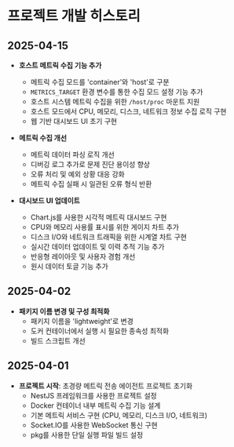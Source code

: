 # 프로젝트 개발 히스토리

## 2025-04-15
- **호스트 메트릭 수집 기능 추가**
  - 메트릭 수집 모드를 'container'와 'host'로 구분
  - `METRICS_TARGET` 환경 변수를 통한 수집 모드 설정 기능 추가
  - 호스트 시스템 메트릭 수집을 위한 `/host/proc` 마운트 지원
  - 호스트 모드에서 CPU, 메모리, 디스크, 네트워크 정보 수집 로직 구현
  - 웹 기반 대시보드 UI 초기 구현
  
- **메트릭 수집 개선**
  - 메트릭 데이터 파싱 로직 개선
  - 디버깅 로그 추가로 문제 진단 용이성 향상
  - 오류 처리 및 예외 상황 대응 강화
  - 메트릭 수집 실패 시 일관된 오류 형식 반환
  
- **대시보드 UI 업데이트**
  - Chart.js를 사용한 시각적 메트릭 대시보드 구현
  - CPU와 메모리 사용률 표시를 위한 게이지 차트 추가
  - 디스크 I/O와 네트워크 트래픽을 위한 시계열 차트 구현
  - 실시간 데이터 업데이트 및 이력 추적 기능 추가
  - 반응형 레이아웃 및 사용자 경험 개선
  - 원시 데이터 토글 기능 추가

## 2025-04-02
- **패키지 이름 변경 및 구성 최적화**
  - 패키지 이름을 'lightweight'로 변경
  - 도커 컨테이너에서 실행 시 필요한 종속성 최적화
  - 빌드 스크립트 개선

## 2025-04-01
- **프로젝트 시작**: 초경량 메트릭 전송 에이전트 프로젝트 초기화
  - NestJS 프레임워크를 사용한 프로젝트 설정
  - Docker 컨테이너 내부 메트릭 수집 기능 설계
  - 기본 메트릭 서비스 구현 (CPU, 메모리, 디스크 I/O, 네트워크)
  - Socket.IO를 사용한 WebSocket 통신 구현
  - pkg를 사용한 단일 실행 파일 빌드 설정 